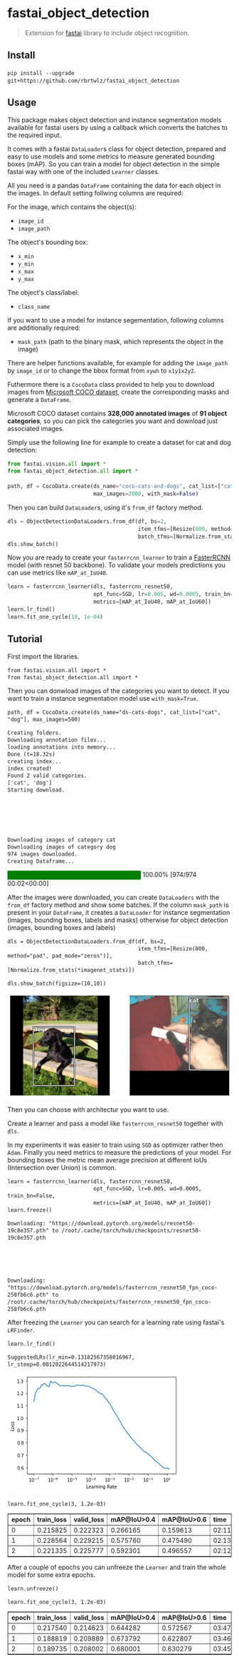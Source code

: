 # fastai_object_detection
> Extension for <a href='https://docs.fast.ai'>fastai</a> library to include object recognition.


## Install

`pip install --upgrade git+https://github.com/rbrtwlz/fastai_object_detection`

## Usage

This package makes object detection and instance segmentation models available for fastai users by using 
a callback which converts the batches to the required input. 

It comes with a fastai `DataLoader`s class for object detection, prepared and easy to use models and 
some metrics to measure generated bounding boxes (mAP). So you can train a model for object detection 
in the simple fastai way with one of the included `Learner` classes.


All you need is a pandas `DataFrame` containing the data for each object in the images. In default setting follwing columns are required:

For the image, which contains the object(s):

* `image_id`
* `image_path`

The object's bounding box:

* `x_min`
* `y_min`
* `x_max`
* `y_max`

The object's class/label:

* `class_name`

If you want to use a model for instance segementation, following columns are additionally required:

* `mask_path` (path to the binary mask, which represents the object in the image)

There are helper functions available, for example for adding the `image_path` by `image_id` or to change the bbox format from `xywh` to `x1y1x2y2`.

Futhermore there is a `CocoData` class provided to help you to download images from [Microsoft COCO dataset](https://cocodataset.org/#home), create the corresponding masks and generate a `DataFrame`.

Microsoft COCO dataset contains **328,000 annotated images** of **91 object categories**, so you can pick the categories you want and download just associated images.

Simply use the following line for example to create a dataset for cat and dog detection:



```python
from fastai.vision.all import *
from fastai_object_detection.all import *

path, df = CocoData.create(ds_name="coco-cats-and-dogs", cat_list=["cat", "dog"], 
                           max_images=2000, with_mask=False)
```

Then you can build `DataLoader`s, using it's `from_df` factory method.

```python
dls = ObjectDetectionDataLoaders.from_df(df, bs=2, 
                                         item_tfms=[Resize(800, method="pad", pad_mode="zeros")], 
                                         batch_tfms=[Normalize.from_stats(*imagenet_stats)])
dls.show_batch()
```

Now you are ready to create your `fasterrcnn_learner` to train a [FasterRCNN](https://arxiv.org/abs/1506.01497) model (with resnet 50 backbone). To validate your models predictions you can use metrics like `mAP_at_IoU40`.

```python
learn = fasterrcnn_learner(dls, fasterrcnn_resnet50, 
                           opt_func=SGD, lr=0.005, wd=0.0005, train_bn=False,
                           metrics=[mAP_at_IoU40, mAP_at_IoU60])
learn.lr_find()
learn.fit_one_cycle(10, 1e-04)
```

## Tutorial


First import the libraries.

```
from fastai.vision.all import *
from fastai_object_detection.all import *
```

Then you can donwload images of the categories you want to detect. If you want to train a instance segmentation model use `with_mask=True`.

```
path, df = CocoData.create(ds_name="ds-cats-dogs", cat_list=["cat", "dog"], max_images=500)
```

    Creating folders.
    Downloading annotation files...
    loading annotations into memory...
    Done (t=18.32s)
    creating index...
    index created!
    Found 2 valid categories.
    ['cat', 'dog']
    Starting download.






    Downloading images of category cat
    Downloading images of category dog
    974 images downloaded.
    Creating Dataframe...




<div>
    <style>
        /* Turns off some styling */
        progress {
            /* gets rid of default border in Firefox and Opera. */
            border: none;
            /* Needs to be in here for Safari polyfill so background images work as expected. */
            background-size: auto;
        }
        .progress-bar-interrupted, .progress-bar-interrupted::-webkit-progress-bar {
            background: #F44336;
        }
    </style>
  <progress value='974' class='' max='974' style='width:300px; height:20px; vertical-align: middle;'></progress>
  100.00% [974/974 00:02<00:00]
</div>



After the images were downloaded, you can create `DataLoaders` with the `from_df` factory method and show some batches. If the column `mask_path` is present in your `DataFrame`, it creates a `DataLoader` for instance segmentation (images, bounding boxes, labels and masks) otherwise for object detection (images, bounding boxes and labels)

```
dls = ObjectDetectionDataLoaders.from_df(df, bs=2, 
                                         item_tfms=[Resize(800, method="pad", pad_mode="zeros")], 
                                         batch_tfms=[Normalize.from_stats(*imagenet_stats)])
```

```
dls.show_batch(figsize=(10,10))
```


![png](docs/images/output_17_0.png)


Then you can choose with architectur you want to use. 

Create a learner and pass a model like `fasterrcnn_resnet50` together with `dls`.

In my experiments it was easier to train using `SGD` as optimizer rather then `Adam`. Finally you need metrics to measure the predictions of your model. For bounding boxes the metric mean average precision at different IoUs (Intersection over Union) is common.

```
learn = fasterrcnn_learner(dls, fasterrcnn_resnet50, 
                           opt_func=SGD, lr=0.005, wd=0.0005, train_bn=False,
                           metrics=[mAP_at_IoU40, mAP_at_IoU60])
learn.freeze()
```

    Downloading: "https://download.pytorch.org/models/resnet50-19c8e357.pth" to /root/.cache/torch/hub/checkpoints/resnet50-19c8e357.pth


    


    Downloading: "https://download.pytorch.org/models/fasterrcnn_resnet50_fpn_coco-258fb6c6.pth" to /root/.cache/torch/hub/checkpoints/fasterrcnn_resnet50_fpn_coco-258fb6c6.pth


    


After freezing the `Learner` you can search for a learning rate using fastai's `LRFinder`.

```
learn.lr_find()
```








    SuggestedLRs(lr_min=0.13182567358016967, lr_steep=0.0012022644514217973)




![png](docs/images/output_21_2.png)


```
learn.fit_one_cycle(3, 1.2e-03)
```


<table border="1" class="dataframe">
  <thead>
    <tr style="text-align: left;">
      <th>epoch</th>
      <th>train_loss</th>
      <th>valid_loss</th>
      <th>mAP@IoU>0.4</th>
      <th>mAP@IoU>0.6</th>
      <th>time</th>
    </tr>
  </thead>
  <tbody>
    <tr>
      <td>0</td>
      <td>0.215825</td>
      <td>0.222323</td>
      <td>0.266165</td>
      <td>0.159613</td>
      <td>02:11</td>
    </tr>
    <tr>
      <td>1</td>
      <td>0.228564</td>
      <td>0.229215</td>
      <td>0.575760</td>
      <td>0.475490</td>
      <td>02:13</td>
    </tr>
    <tr>
      <td>2</td>
      <td>0.221335</td>
      <td>0.225777</td>
      <td>0.592301</td>
      <td>0.496557</td>
      <td>02:12</td>
    </tr>
  </tbody>
</table>


After a couple of epochs you can unfreeze the `Learner` and train the whole model for some extra epochs.

```
learn.unfreeze()
```

```
learn.fit_one_cycle(3, 1.2e-03)
```


<table border="1" class="dataframe">
  <thead>
    <tr style="text-align: left;">
      <th>epoch</th>
      <th>train_loss</th>
      <th>valid_loss</th>
      <th>mAP@IoU>0.4</th>
      <th>mAP@IoU>0.6</th>
      <th>time</th>
    </tr>
  </thead>
  <tbody>
    <tr>
      <td>0</td>
      <td>0.217540</td>
      <td>0.214623</td>
      <td>0.644282</td>
      <td>0.572567</td>
      <td>03:47</td>
    </tr>
    <tr>
      <td>1</td>
      <td>0.188819</td>
      <td>0.209889</td>
      <td>0.673792</td>
      <td>0.622807</td>
      <td>03:46</td>
    </tr>
    <tr>
      <td>2</td>
      <td>0.189735</td>
      <td>0.208002</td>
      <td>0.680001</td>
      <td>0.630279</td>
      <td>03:45</td>
    </tr>
  </tbody>
</table>

